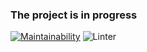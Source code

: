 ### The project is in progress

[![Maintainability](https://api.codeclimate.com/v1/badges/194c0e2bacb699495fcf/maintainability)](https://codeclimate.com/github/Bohdan2241/lolchamps/maintainability)
![Linter](https://github.com/bohdanyezhlov/lolchamps/actions/workflows/linter.yml/badge.svg)

